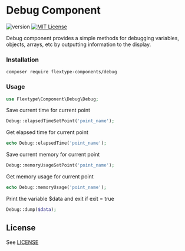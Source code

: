# Debug Component
![version](https://img.shields.io/badge/version-1.0.0-brightgreen.svg?style=flat-square "Version")
[![MIT License](https://img.shields.io/badge/license-MIT-blue.svg?style=flat-square)](https://github.com/flextype-components/debug/blob/master/LICENSE)

Debug component provides a simple methods for debugging variables, objects, arrays, etc by outputting information to the display.

### Installation

```
composer require flextype-components/debug
```

### Usage

```php
use Flextype\Component\Debug\Debug;
```

Save current time for current point
```php
Debug::elapsedTimeSetPoint('point_name');
```

Get elapsed time for current point
```php
echo Debug::elapsedTime('point_name');
```

 Save current memory for current point
 ```php
 Debug::memoryUsageSetPoint('point_name');
 ```

Get memory usage for current point
```php
echo Debug::memoryUsage('point_name');
```

Print the variable $data and exit if exit = true
```php
Debug::dump($data);
```

## License
See [LICENSE](https://github.com/flextype-components/debug/blob/master/LICENSE)
